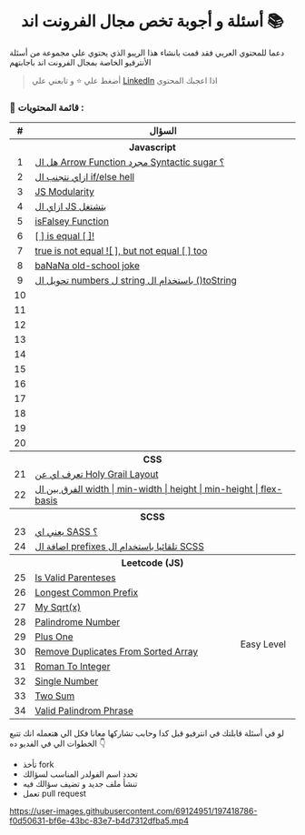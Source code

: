 <div align=center>
  <h1> أسئلة و أجوبة تخص مجال الفرونت اند 📚</h1>
  </div>
  
دعما للمحتوي العربي فقد قمت بانشاء هذا الريبو الذي يحتوي علي مجموعة من أسئلة الأنترفيو الخاصة بمجال الفرونت اند باجابتهم  


> أضغط علي :star: و تابعني علي [LinkedIn](https://linkedin.com/in/ak-ram) اذا اعجبك المحتوي 



### 📝 قائمة المحتويات :
<div align=right>

  <table>

  <tr>
    <th>#</th>
    <th colspan="2">السؤال</th>
  </tr>
  <!---------------------------------------------------------- JS Questions ------------------------------------------------------>
  <tr>
    <th colspan="3">Javascript</th>
  </tr>

  <tr>
    <td align=center>1</td>
    <td colspan="3"><a href="https://github.com/Ak-ram/Frontend-Interview-Questions/blob/master/javascript/syntactic%20sugar%20%D9%85%D8%AC%D8%B1%D8%AF%20Arrow%20function%20%D9%87%D9%84%20%D8%A7%D9%84.md">
        هل ال Arrow Function مجرد Syntactic sugar ؟
      </a></td>
  </tr>

  <tr>
    <td align=center>2</td>
    <td colspan="3"><a href="https://github.com/Ak-ram/Frontend-Interview-Questions/blob/master/javascript/if...else%20hell%20%D8%A7%D8%B2%D8%A7%D9%8A%20%D8%AA%D8%AA%D8%AC%D9%86%D8%A8%20%D8%A7%D9%84.md"> ازاي نتجنب ال if/else hell</a></td>
  </tr>

  <tr>
    <td align=center>3</td>
    <td colspan="3"><a href="https://github.com/Ak-ram/Frontend-Interview-Questions/blob/master/javascript/JS%20Modularity.md"> JS Modularity</a></td>
  </tr>

 <tr>
    <td align=center>4</td>
    <td colspan="3"><a href="https://github.com/Ak-ram/Frontend-Interview-Questions/blob/master/javascript/%D8%A8%D8%AA%D8%B4%D8%AA%D8%BA%D9%84%20JS%20%D8%A7%D8%B2%D8%A7%D9%8A%20%D8%A7%D9%84.md"> ازاي ال JS بتشتغل</a></td>
  </tr>
  
  
<tr>
    <td align=center>5</td>
    <td colspan="3"><a href="https://github.com/Ak-ram/Frontend-Interview-Questions/tree/master/javascript">isFalsey Function</a></td>
  </tr>
  
 
 <tr>
    <td align=center>6</td>
    <td colspan="3"><a href="https://github.com/Ak-ram/Frontend-Interview-Questions/blob/master/javascript/%5B%20%5D%20is%20equal%20!%5B%20%5D.md">[ ] is equal [ ]!</a></td>
  </tr>
 
 <tr>
    <td align=center>7</td>
    <td colspan="3"><a href="https://github.com/Ak-ram/Frontend-Interview-Questions/blob/master/javascript/true%20is%20not%20equal%20!%5B%20%5D%2C%20but%20not%20equal%20%5B%20%5D%20too.md">true is not equal ![ ], but not equal [ ] too</a></td>
  </tr>
 
  <tr>
    <td align=center>8</td>
    <td colspan="3"><a href="https://github.com/Ak-ram/Frontend-Interview-Questions/edit/master/javascript/baNaNa.md">baNaNa old-school joke</a></td>
  </tr>
 
   <tr>
    <td align=center>9</td>
    <td colspan="3"><a href="https://github.com/Ak-ram/Frontend-Interview-Questions/blob/master/javascript/Numbers%20&%20toString().md">تحويل ال numbers ل string باستخدام ال ()toString</a></td>
  </tr>
 
  <tr>
    <td align=center>10</td>
    <td colspan="3"><a href=""></a></td>
  </tr>
  
  
  <tr>
    <td align=center>11</td>
    <td colspan="3"><a href=""></a></td>
  </tr>
  
  <tr>
    <td align=center>12</td>
    <td colspan="3"><a href=""></a></td>
  </tr>
  
  
  <tr>
    <td align=center>13</td>
    <td colspan="3"><a href=""></a></td>
  </tr>
 
   <tr>
    <td align=center>14</td>
    <td colspan="3"><a href=""></a></td>
  </tr>
  
  
  <tr>
    <td align=center>15</td>
    <td colspan="3"><a href=""></a></td>
  </tr>
  
  
   
  <tr>
    <td align=center>16</td>
    <td colspan="3"><a href=""></a></td>
  </tr>
  
  
  <tr>
    <td align=center>17</td>
    <td colspan="3"><a href=""></a></td>
  </tr>
  
  <tr>
    <td align=center>18</td>
    <td colspan="3"><a href=""></a></td>
  </tr>
  
  
  <tr>
    <td align=center>19</td>
    <td colspan="3"><a href=""></a></td>
  </tr>
 
   <tr>
    <td align=center>20</td>
    <td colspan="3"><a href=""></a></td>
  </tr>
  
  
  <!---------------------------------------------------------- CSS Questions ------------------------------------------------------>
  <tr>
    <th colspan="3">CSS</th>
  </tr>
  <tr>
    <td align=center>21</td>
    <td colspan="3"><a href="https://github.com/Ak-ram/Frontend-Interview-Questions/blob/master/css/Holy%20Grail%20Layout%20%D9%8A%D8%B9%D9%86%D9%8A%20%D8%A7%D9%8A.md"> تعرف اي عن Holy Grail Layout</a></td>
  </tr>

  <tr>
    <td align=center>22</td>
    <td colspan="2"><a href="https://github.com/Ak-ram/Frontend-Interview-Questions/blob/master/css/width%20%7C%20min-width%20%7C%20height%20%7C%20min-height%20%7C%20flex-basis%20%D9%85%D8%A7%20%D9%87%D9%88%20%D8%A7%D9%84%D9%81%D8%B1%D9%82%20%D8%A8%D9%8A%D9%86.md">الفرق بين ال width | min-width | height | min-height | flex-basis</a></td>
  </tr>

  <!---------------------------------------------------------- SCSS Questions ------------------------------------------------------>

  <tr>
    <th colspan="3">SCSS</th>
  </tr>

  <tr>
    <td align=center>23</td>
    <td colspan="3"><a href="https://github.com/Ak-ram/Frontend-Interview-Questions/blob/master/scss/Sass%20%D9%8A%D8%B9%D9%86%D9%8A%20%D8%A7%D9%8A.md">يعني اي SASS ؟</a></td>
  </tr>

  <tr>
    <td align=center>24</td>
    <td colspan="3"><a href="https://github.com/Ak-ram/Frontend-Interview-Questions/blob/master/scss/%D8%A8%D8%B4%D9%83%D9%84%20%D8%AA%D9%84%D9%82%D8%A7%D8%A6%D9%8A%20prefixes%20%D8%A7%D8%B2%D8%A7%D9%8A%20%D8%AA%D8%B6%D9%8A%D9%81%20%D8%A7%D9%84.md"> اضافة ال prefixes تلقائيا باستخدام ال SCSS</a></td>
  </tr>

  <!---------------------------------------------------------- Leetcode Questions ------------------------------------------------------>

  <tr>
    <th colspan="3">Leetcode (JS)</th>
  </tr>
  <tr>
    <td align=center>25</td>
    <td><a href="https://github.com/Ak-ram/Frontend-Interview-Questions/tree/master/leetcode/Is%20Valid%20Parenteses">Is Valid Parenteses</a>
    </td>
    <td rowspan="10" align=center>Easy Level</td>
  </tr>

  <tr>
    <td align=center>26</td>
    <td><a href="https://github.com/Ak-ram/Frontend-Interview-Questions/tree/master/leetcode/Longest%20Common%20Prefix">Longest Common Prefix</a></td>
  </tr>

  <tr>
    <td align=center>27</td>
    <td><a href="https://github.com/Ak-ram/Frontend-Interview-Questions/tree/master/leetcode/My%20Sqrt(x)">My Sqrt(x)</a></td>
  </tr>

  <tr>
    <td align=center>28</td>
    <td><a href="https://github.com/Ak-ram/Frontend-Interview-Questions/tree/master/leetcode/Palindrome%20Number_Easy">Palindrome Number</a></td>
  </tr>

  <tr>
    <td align=center>29</td>
    <td><a href="https://github.com/Ak-ram/Frontend-Interview-Questions/tree/master/leetcode/Plus%20One">Plus One</a></td>
  </tr>

  <tr>
    <td align=center>30</td>
    <td><a href="https://github.com/Ak-ram/Frontend-Interview-Questions/tree/master/leetcode/Remove%20Duplicates%20From%20Sorted%20Array">Remove Duplicates From Sorted Array</a></td>
  </tr>

  <tr>
    <td align=center>31</td>
    <td><a href="https://github.com/Ak-ram/Frontend-Interview-Questions/tree/master/leetcode/Roman%20To%20Integer_Easy">Roman To Integer</a></td>
  </tr>

  <tr>
    <td align=center>32</td>
    <td><a href="https://github.com/Ak-ram/Frontend-Interview-Questions/tree/master/leetcode/Single%20Number">Single Number</a></td>
  </tr>

  <tr>
    <td align=center>33</td>
    <td><a href="https://github.com/Ak-ram/Frontend-Interview-Questions/tree/master/leetcode/Two%20Sum_Easy">Two Sum</a></td>
  </tr>

  <tr>
    <td align=center>34</td>
    <td><a href="https://github.com/Ak-ram/Frontend-Interview-Questions/tree/master/leetcode/Valid%20Palindrome%20Phrase">Valid Palindrom Phrase</a></td>
  </tr>
</table>

</div>




لو في أسئلة قابلتك في انترفيو قبل كدا وحابب تشاركها معانا فكل الي هتعمله انك تتبع الخطوات الي في الفديو ده 👇
- تأخذ fork
- تحدد اسم الفولدر المناسب لسؤالك
- تنشأ ملف جديد و تضيف سؤالك فيه
- تعمل pull request


 https://user-images.githubusercontent.com/69124951/197418786-f0d50631-bf6e-43bc-83e7-b4d7312dfba5.mp4








